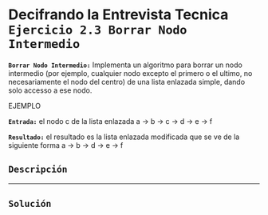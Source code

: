 # Decifrando la Entrevista Tecnica `Ejercicio 2.3 Borrar Nodo Intermedio`

**`Borrar Nodo Intermedio:`** Implementa un algoritmo para borrar un nodo intermedio (por ejemplo, cualquier nodo excepto el primero o el ultimo, no necesariamente el nodo del centro) de una lista enlazada simple, dando solo accesso a ese nodo.

EJEMPLO

**`Entrada:`** el nodo c de la lista enlazada a -> b -> c -> d -> e -> f

**`Resultado:`** el resultado es la lista enlazada modificada que se ve de la siguiente forma a -> b -> d -> e -> f

## `Descripción`

---

## `Solución`
